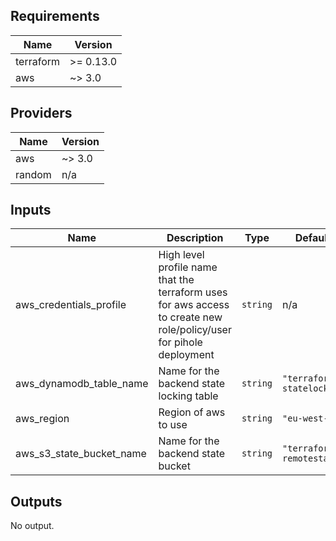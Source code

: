 ## Requirements

| Name | Version |
|------|---------|
| terraform | >= 0.13.0 |
| aws | ~> 3.0 |

## Providers

| Name | Version |
|------|---------|
| aws | ~> 3.0 |
| random | n/a |

## Inputs

| Name | Description | Type | Default | Required |
|------|-------------|------|---------|:--------:|
| aws\_credentials\_profile | High level profile name that the terraform uses for aws access to create new role/policy/user for pihole deployment | `string` | n/a | yes |
| aws\_dynamodb\_table\_name | Name for the backend state locking table | `string` | `"terraform-statelock"` | no |
| aws\_region | Region of aws to use | `string` | `"eu-west-2"` | no |
| aws\_s3\_state\_bucket\_name | Name for the backend state bucket | `string` | `"terraform-remotestate"` | no |

## Outputs

No output.

